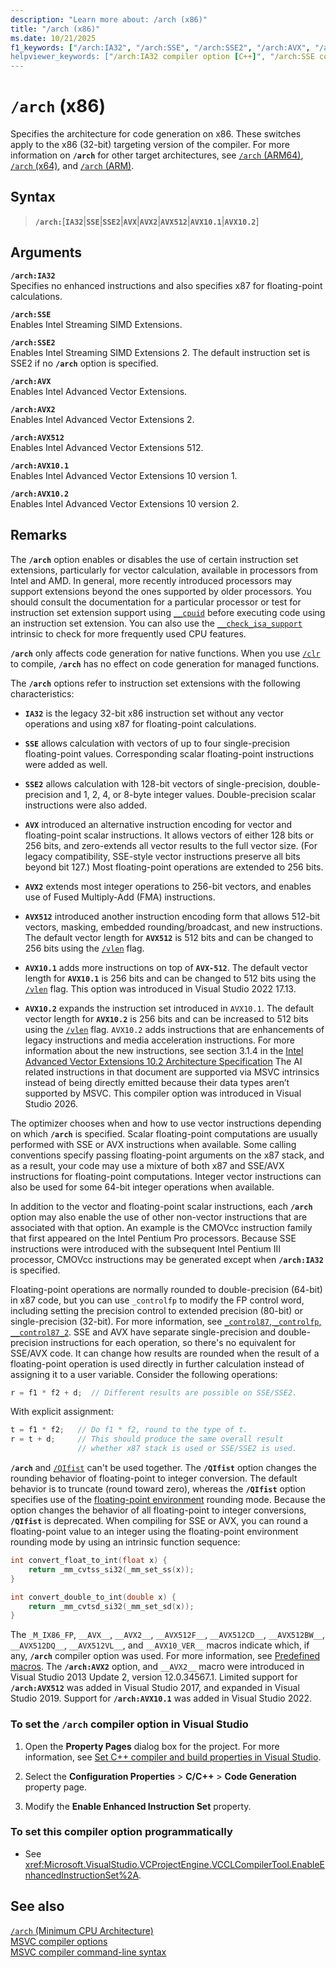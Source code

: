 ```yaml
---
description: "Learn more about: /arch (x86)"
title: "/arch (x86)"
ms.date: 10/21/2025
f1_keywords: ["/arch:IA32", "/arch:SSE", "/arch:SSE2", "/arch:AVX", "/arch:AVX2", "/arch:AVX512", "/arch:AVX10.1", /arch:AVX10.2"]
helpviewer_keywords: ["/arch:IA32 compiler option [C++]", "/arch:SSE compiler option [C++]", "/arch:SSE2 compiler option [C++]", "/arch:AVX compiler option [C++]", "/arch:AVX2 compiler option [C++]", "/arch:AVX512 compiler option [C++]", "/arch:AVX10.1 compiler option [C++]", "/arch:AVX10.2 compiler option [C++]"]
---
```

# `/arch` (x86)

Specifies the architecture for code generation on x86. These switches apply to the x86 (32-bit) targeting version of the compiler. For more information on **`/arch`** for other target architectures, see [`/arch` (ARM64)](arch-arm64.md), [`/arch` (x64)](arch-x64.md), and [`/arch` (ARM)](arch-arm.md).

## Syntax

> **`/arch:`**\[**`IA32`**|**`SSE`**|**`SSE2`**|**`AVX`**|**`AVX2`**|**`AVX512`**|**`AVX10.1`**|**`AVX10.2`**]

## Arguments

**`/arch:IA32`**\
Specifies no enhanced instructions and also specifies x87 for floating-point calculations.

**`/arch:SSE`**\
Enables Intel Streaming SIMD Extensions.

**`/arch:SSE2`**\
Enables Intel Streaming SIMD Extensions 2. The default instruction set is SSE2 if no **`/arch`** option is specified.

**`/arch:AVX`**\
Enables Intel Advanced Vector Extensions.

**`/arch:AVX2`**\
Enables Intel Advanced Vector Extensions 2.

**`/arch:AVX512`**\
Enables Intel Advanced Vector Extensions 512.

**`/arch:AVX10.1`**\
Enables Intel Advanced Vector Extensions 10 version 1.

**`/arch:AVX10.2`**\
Enables Intel Advanced Vector Extensions 10 version 2.

## Remarks

The **`/arch`** option enables or disables the use of certain instruction set extensions, particularly for vector calculation, available in processors from Intel and AMD. In general, more recently introduced processors may support extensions beyond the ones supported by older processors. You should consult the documentation for a particular processor or test for instruction set extension support using [`__cpuid`](../../intrinsics/cpuid-cpuidex.md) before executing code using an instruction set extension. You can also use the [`__check_isa_support`](../../intrinsics/check-isa-arch-support.md) intrinsic to check for more frequently used CPU features.

**`/arch`** only affects code generation for native functions. When you use [`/clr`](clr-common-language-runtime-compilation.md) to compile, **`/arch`** has no effect on code generation for managed functions.

The **`/arch`** options refer to instruction set extensions with the following characteristics:

- **`IA32`** is the legacy 32-bit x86 instruction set without any vector operations and using x87 for floating-point calculations.

- **`SSE`** allows calculation with vectors of up to four single-precision floating-point values. Corresponding scalar floating-point instructions were added as well.

- **`SSE2`** allows calculation with 128-bit vectors of single-precision, double-precision and 1, 2, 4, or 8-byte integer values. Double-precision scalar instructions were also added.

- **`AVX`** introduced an alternative instruction encoding for vector and floating-point scalar instructions. It allows vectors of either 128 bits or 256 bits, and zero-extends all vector results to the full vector size. (For legacy compatibility, SSE-style vector instructions preserve all bits beyond bit 127.) Most floating-point operations are extended to 256 bits.

- **`AVX2`** extends most integer operations to 256-bit vectors, and enables use of Fused Multiply-Add (FMA) instructions.

- **`AVX512`** introduced another instruction encoding form that allows 512-bit vectors, masking, embedded rounding/broadcast, and new instructions. The default vector length for **`AVX512`** is 512 bits and can be changed to 256 bits using the [`/vlen`](vlen.md) flag.

- **`AVX10.1`** adds more instructions on top of **`AVX-512`**. The default vector length for **`AVX10.1`** is 256 bits and can be changed to 512 bits using the [`/vlen`](vlen.md) flag. This option was introduced in Visual Studio 2022 17.13.

- **`AVX10.2`** expands the instruction set introduced in `AVX10.1`. The default vector length for **`AVX10.2`** is 256 bits and can be increased to 512 bits using the [`/vlen`](vlen.md) flag.
`AVX10.2` adds instructions that are enhancements of legacy instructions and media acceleration instructions. For more information about the new instructions, see section 3.1.4 in the [Intel Advanced Vector Extensions 10.2 Architecture Specification](https://www.intel.com/content/www/us/en/content-details/856721/intel-advanced-vector-extensions-10-2-intel-avx10-2-architecture-specification.html) The AI related instructions in that document are supported via MSVC intrinsics instead of being directly emitted because their data types aren’t supported by MSVC. This compiler option was introduced in Visual Studio 2026.

The optimizer chooses when and how to use vector instructions depending on which **`/arch`** is specified. Scalar floating-point computations are usually performed with SSE or AVX instructions when available. Some calling conventions specify passing floating-point arguments on the x87 stack, and as a result, your code may use a mixture of both x87 and SSE/AVX instructions for floating-point computations. Integer vector instructions can also be used for some 64-bit integer operations when available.

In addition to the vector and floating-point scalar instructions, each **`/arch`** option may also enable the use of other non-vector instructions that are associated with that option. An example is the CMOVcc instruction family that first appeared on the Intel Pentium Pro processors. Because SSE instructions were introduced with the subsequent Intel Pentium III processor, CMOVcc instructions may be generated except when **`/arch:IA32`** is specified.

Floating-point operations are normally rounded to double-precision (64-bit) in x87 code, but you can use `_controlfp` to modify the FP control word, including setting the precision control to extended precision (80-bit) or single-precision (32-bit). For more information, see [`_control87`, `_controlfp`, `__control87_2`](../../c-runtime-library/reference/control87-controlfp-control87-2.md). SSE and AVX have separate single-precision and double-precision instructions for each operation, so there's no equivalent for SSE/AVX code. It can change how results are rounded when the result of a floating-point operation is used directly in further calculation instead of assigning it to a user variable. Consider the following operations:

```cpp
r = f1 * f2 + d;  // Different results are possible on SSE/SSE2.
```

With explicit assignment:

```cpp
t = f1 * f2;   // Do f1 * f2, round to the type of t.
r = t + d;     // This should produce the same overall result
               // whether x87 stack is used or SSE/SSE2 is used.
```

**`/arch`** and [`/QIfist`](qifist-suppress-ftol.md) can't be used together. The **`/QIfist`** option changes the rounding behavior of floating-point to integer conversion. The default behavior is to truncate (round toward zero), whereas the **`/QIfist`** option specifies use of the [floating-point environment](fp-specify-floating-point-behavior.md) rounding mode. Because the option changes the behavior of all floating-point to integer conversions, **`/QIfist`** is deprecated. When compiling for SSE or AVX, you can round a floating-point value to an integer using the floating-point environment rounding mode by using an intrinsic function sequence:

```cpp
int convert_float_to_int(float x) {
    return _mm_cvtss_si32(_mm_set_ss(x));
}

int convert_double_to_int(double x) {
    return _mm_cvtsd_si32(_mm_set_sd(x));
}
```

The `_M_IX86_FP`, `__AVX__`, `__AVX2__`, `__AVX512F__`, `__AVX512CD__`, `__AVX512BW__`, `__AVX512DQ__`, `__AVX512VL__`, and `__AVX10_VER__` macros indicate which, if any, **`/arch`** compiler option was used. For more information, see [Predefined macros](../../preprocessor/predefined-macros.md). The **`/arch:AVX2`** option, and `__AVX2__` macro were introduced in Visual Studio 2013 Update 2, version 12.0.34567.1. Limited support for **`/arch:AVX512`** was added in Visual Studio 2017, and expanded in Visual Studio 2019. Support for **`/arch:AVX10.1`** was added in Visual Studio 2022.

### To set the `/arch` compiler option in Visual Studio

1. Open the **Property Pages** dialog box for the project. For more information, see [Set C++ compiler and build properties in Visual Studio](../working-with-project-properties.md).

1. Select the **Configuration Properties** > **C/C++** > **Code Generation** property page.

1. Modify the **Enable Enhanced Instruction Set** property.

### To set this compiler option programmatically

- See <xref:Microsoft.VisualStudio.VCProjectEngine.VCCLCompilerTool.EnableEnhancedInstructionSet%2A>.

## See also

[`/arch` (Minimum CPU Architecture)](arch-minimum-cpu-architecture.md)\
[MSVC compiler options](compiler-options.md)\
[MSVC compiler command-line syntax](compiler-command-line-syntax.md)
